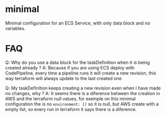 # minimal
Minimal configuration for an ECS Service, with only data block and no variables.

# FAQ
Q: Why do you use a data block for the taskDefinition when it is being created already ?
A: Because if you are using ECS deploy with CodePipeline, every time a pipeline runs it will create a new revision,
this way terraform will always update to the last created one

Q: My taskDefinition keeps creating a new revision even when I have made no changes, why ?
A: It seems there is a diference between the creation in AWS and the terraform null values, for exemple
on this minimal configuration the is no `environment: []` so it is null, but AWS create with a empty list, so every run in terraform
it says there is a diference.
